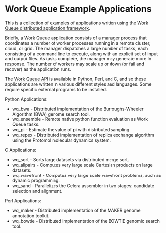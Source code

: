# Work Queue Example Applications

This is a collection of examples of applications written using
the [Work Queue distributed application framework](http://ccl.cse.nd.edu/software/workqueue/).

Briefly, a Work Queue application consists of a manager process that coordinates
a number of worker processes running in a remote cluster, cloud, or grid.
The manager dispatches a large number of tasks, each consisting of a command
line to execute, along with an explicit set of input and output files.
As tasks complete, the manager may generate more in response.
The number of workers may scale up or down (or fail and recover)
as the application runs.

The [Work Queue API](http://ccl.cse.nd.edu/software/manuals/api/html/work__queue_8h.html)
is available in Python, Perl, and C, and so these
applications are written in various different styles and languages.
Some require specific external programs to be installed.

Python Applications:
- wq_bwa - Distributed implementation of the Burroughs-Wheeler Algorithm (BWA) genome search tool.
- wq_ensemble - Remote native python function evaluation as Work Queue tasks.
- wq_pi - Estimate the value of pi with distributed sampling.
- wq_repex - Distributed implementation of replica exchange algorithm using the Protomol molecular dynamics system.

C Applications:
- wq_sort - Sorts large datasets via distributed merge sort.
- wq_allpairs - Computes very large scale Cartesian products on large datasets.
- wq_wavefront - Computes very large scale wavefront problems, such as dynamic programming.
- wq_sand - Parallelizes the Celera assembler in two stages: candidate selection and alignment.

Perl Applications:
- wq_maker - Distributed implementation of the MAKER genome annotation toolkit.
- wq_bowtie - Distributed implementation of the BOWTIE genomic search tool.
